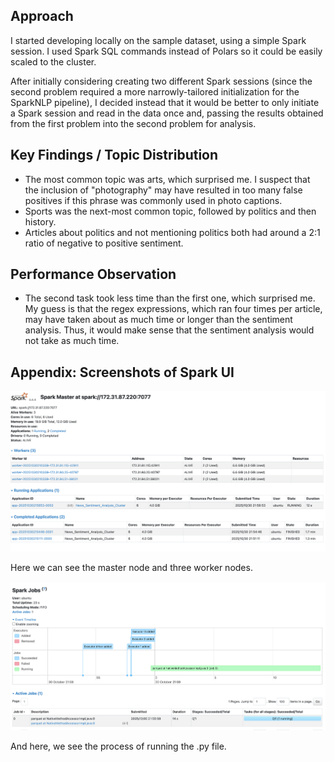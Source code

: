 ## Approach
I started developing locally on the sample dataset, using a simple Spark session. I used Spark SQL commands instead of Polars so it could be easily scaled to the cluster.

After initially considering creating two different Spark sessions (since the second problem required a more narrowly-tailored initialization for the SparkNLP pipeline), I decided instead that it would be better to only initiate a Spark session and read in the data once and, passing the results obtained from the first problem into the second problem for analysis.

## Key Findings / Topic Distribution
* The most common topic was arts, which surprised me. I suspect that the inclusion of "photography" may have resulted in too many false positives if this phrase was commonly used in photo captions. 
* Sports was the next-most common topic, followed by politics and then history.
* Articles about politics and not mentioning politics both had around a 2:1 ratio of negative to positive sentiment.

## Performance Observation
* The second task took less time than the first one, which surprised me. My guess is that the regex expressions, which ran four times per article, may have taken about as much time or longer than the sentiment analysis. Thus, it would make sense that the sentiment analysis would not take as much time.

## Appendix: Screenshots of Spark UI

![Spark Node Monitoring in the Spark UI](master.png)

Here we can see the master node and three worker nodes.

![Spark Application Monitoring](application.png)

And here, we see the process of running the .py file.
